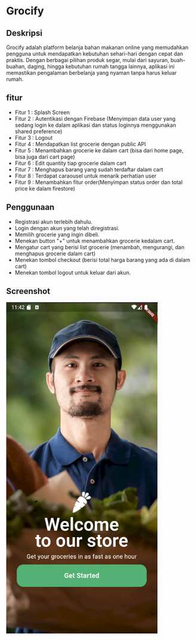 # Grocify
## Deskripsi
Grocify adalah platform belanja bahan makanan online yang memudahkan pengguna untuk mendapatkan kebutuhan sehari-hari dengan cepat dan praktis. Dengan berbagai pilihan produk segar, mulai dari sayuran, buah-buahan, daging, hingga kebutuhan rumah tangga lainnya, aplikasi ini memastikan pengalaman berbelanja yang nyaman tanpa harus keluar rumah.

## fitur
- Fitur 1 : Splash Screen
- Fitur 2 : Autentikasi dengan Firebase (Menyimpan data user yang sedang login ke dalam aplikasi dan status loginnya menggunakan shared preference)
- Fitur 3 : Logout 
- Fitur 4 : Mendapatkan list grocerie dengan public API
- Fitur 5 : Menambahkan grocerie ke dalam cart (bisa dari home page, bisa juga dari cart page)
- Fitur 6 : Edit quantity tiap grocerie dalam cart
- Fitur 7 : Menghapus barang yang sudah terdaftar dalam cart
- Fitur 8 : Terdapat caraousel untuk menarik perhatian user
- Fitur 9 : Menambahkan fitur order(Menyimpan status order dan total price ke dalam firestore)

## Penggunaan
- Registrasi akun terlebih dahulu.
- Login dengan akun yang telah diregistrasi.
- Memilih grocerie yang ingin dibeli.
- Menekan button "+" untuk menambahkan grocerie kedalam cart.
- Mengatur cart yang berisi list grocerie (menambah, mengurangi, dan menghapus grocerie dalam cart)
- Menekan tombol checkout (berisi total harga barang yang ada di dalam cart)
- Menekan tombol logout untuk keluar dari akun.

## Screenshot
![Alt Text](assets/screenshot/gambar1.png)


